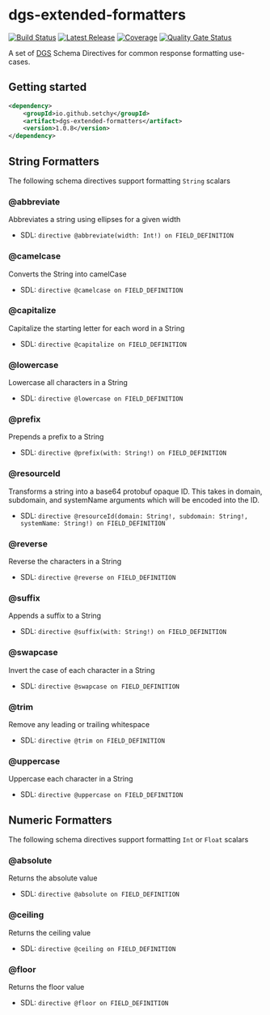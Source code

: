 # dgs-extended-formatters

[![Build Status](https://github.com/setchy/dgs-extended-formatters/actions/workflows/build.yml/badge.svg)](https://github.com/setchy/dgs-extended-formatters/actions/workflows/master.yml)
[![Latest Release](https://maven-badges.herokuapp.com/maven-central/io.github.setchy/dgs-extended-formatters/badge.svg?color=blue)](https://maven-badges.herokuapp.com/maven-central/io.github.setchy/dgs-extended-formatters/)
[![Coverage](https://sonarcloud.io/api/project_badges/measure?project=setchy_dgs-extended-formatters&metric=coverage)](https://sonarcloud.io/summary/new_code?id=setchy_dgs-extended-formatters)
[![Quality Gate Status](https://sonarcloud.io/api/project_badges/measure?project=setchy_dgs-extended-formatters&metric=alert_status)](https://sonarcloud.io/summary/new_code?id=setchy_dgs-extended-formatters)

A set of [DGS](https://github.com/Netflix/dgs-framework) Schema Directives for common response formatting use-cases.

## Getting started
```xml
<dependency>
    <groupId>io.github.setchy</groupId>
    <artifact>dgs-extended-formatters</artifact>
    <version>1.0.8</version>
</dependency>
```

## String Formatters
The following schema directives support formatting `String` scalars

### @abbreviate
Abbreviates a string using ellipses for a given width

- SDL: `directive @abbreviate(width: Int!) on FIELD_DEFINITION`

### @camelcase
Converts the String into camelCase

- SDL: `directive @camelcase on FIELD_DEFINITION`

### @capitalize

Capitalize the starting letter for each word in a String 

- SDL: `directive @capitalize on FIELD_DEFINITION`

### @lowercase

Lowercase all characters in a String

- SDL: `directive @lowercase on FIELD_DEFINITION`

### @prefix

Prepends a prefix to a String

- SDL: `directive @prefix(with: String!) on FIELD_DEFINITION`

### @resourceId

Transforms a string into a base64 protobuf opaque ID. This takes in domain, subdomain, and systemName arguments
which will be encoded into the ID.

- SDL: `directive @resourceId(domain: String!, subdomain: String!, systemName: String!) on FIELD_DEFINITION`

### @reverse

Reverse the characters in a String

- SDL: `directive @reverse on FIELD_DEFINITION`

### @suffix

Appends a suffix to a String

- SDL: `directive @suffix(with: String!) on FIELD_DEFINITION`

### @swapcase

Invert the case of each character in a String

- SDL: `directive @swapcase on FIELD_DEFINITION`

### @trim

Remove any leading or trailing whitespace

- SDL: `directive @trim on FIELD_DEFINITION`

### @uppercase

Uppercase each character in a String

- SDL: `directive @uppercase on FIELD_DEFINITION`


## Numeric Formatters
The following schema directives support formatting `Int` or `Float` scalars

### @absolute

Returns the absolute value

- SDL: `directive @absolute on FIELD_DEFINITION`

### @ceiling

Returns the ceiling value

- SDL: `directive @ceiling on FIELD_DEFINITION`

### @floor

Returns the floor value

- SDL: `directive @floor on FIELD_DEFINITION`
